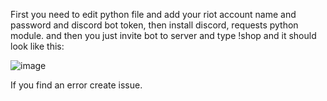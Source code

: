 First you need to edit python file and add your riot account name and password and discord bot token, then install discord, requests python module.
and then you just invite bot to server and type !shop
and it should look like this:

![image](https://user-images.githubusercontent.com/74879467/113409254-31448280-93b1-11eb-9d7d-b7b3670d3fd4.png)



If you find an error create issue.

